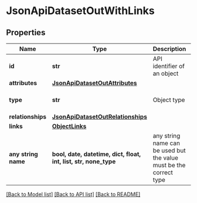 # JsonApiDatasetOutWithLinks


## Properties
Name | Type | Description | Notes
------------ | ------------- | ------------- | -------------
**id** | **str** | API identifier of an object | 
**attributes** | [**JsonApiDatasetOutAttributes**](JsonApiDatasetOutAttributes.md) |  | 
**type** | **str** | Object type | defaults to "dataset"
**relationships** | [**JsonApiDatasetOutRelationships**](JsonApiDatasetOutRelationships.md) |  | [optional] 
**links** | [**ObjectLinks**](ObjectLinks.md) |  | [optional] 
**any string name** | **bool, date, datetime, dict, float, int, list, str, none_type** | any string name can be used but the value must be the correct type | [optional]

[[Back to Model list]](../README.md#documentation-for-models) [[Back to API list]](../README.md#documentation-for-api-endpoints) [[Back to README]](../README.md)


